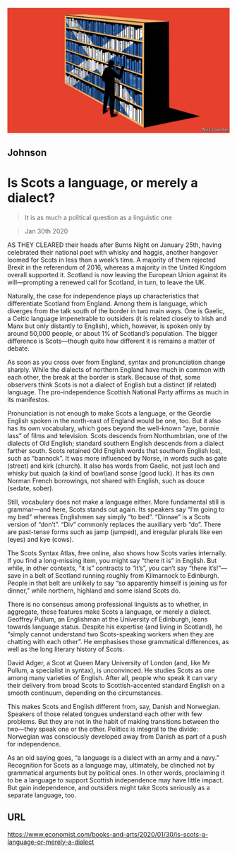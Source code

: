 ![](./images/20200201_BKD001_1.jpg)

## Johnson

# Is Scots a language, or merely a dialect?

> It is as much a political question as a linguistic one

> Jan 30th 2020

AS THEY CLEARED their heads after Burns Night on January 25th, having celebrated their national poet with whisky and haggis, another hangover loomed for Scots in less than a week’s time. A majority of them rejected Brexit in the referendum of 2016, whereas a majority in the United Kingdom overall supported it. Scotland is now leaving the European Union against its will—prompting a renewed call for Scotland, in turn, to leave the UK.

Naturally, the case for independence plays up characteristics that differentiate Scotland from England. Among them is language, which diverges from the talk south of the border in two main ways. One is Gaelic, a Celtic language impenetrable to outsiders (it is related closely to Irish and Manx but only distantly to English), which, however, is spoken only by around 50,000 people, or about 1% of Scotland’s population. The bigger difference is Scots—though quite how different it is remains a matter of debate.

As soon as you cross over from England, syntax and pronunciation change sharply. While the dialects of northern England have much in common with each other, the break at the border is stark. Because of that, some observers think Scots is not a dialect of English but a distinct (if related) language. The pro-independence Scottish National Party affirms as much in its manifestos.

Pronunciation is not enough to make Scots a language, or the Geordie English spoken in the north-east of England would be one, too. But it also has its own vocabulary, which goes beyond the well-known “aye, bonnie lass” of films and television. Scots descends from Northumbrian, one of the dialects of Old English; standard southern English descends from a dialect farther south. Scots retained Old English words that southern English lost, such as “bannock”. It was more influenced by Norse, in words such as gate (street) and kirk (church). It also has words from Gaelic, not just loch and whisky but quaich (a kind of bowl)and sonse (good luck). It has its own Norman French borrowings, not shared with English, such as douce (sedate, sober).

Still, vocabulary does not make a language either. More fundamental still is grammar—and here, Scots stands out again. Its speakers say “I’m going to my bed” whereas Englishmen say simply “to bed”. “Dinnae” is a Scots version of “don’t”. “Div” commonly replaces the auxiliary verb “do”. There are past-tense forms such as jamp (jumped), and irregular plurals like een (eyes) and kye (cows).

The Scots Syntax Atlas, free online, also shows how Scots varies internally. If you find a long-missing item, you might say “there it is” in English. But while, in other contexts, “it is” contracts to “it’s”, you can’t say “there it’s!”—save in a belt of Scotland running roughly from Kilmarnock to Edinburgh. People in that belt are unlikely to say “so apparently himself is joining us for dinner,” while northern, highland and some island Scots do.

There is no consensus among professional linguists as to whether, in aggregate, these features make Scots a language, or merely a dialect. Geoffrey Pullum, an Englishman at the University of Edinburgh, leans towards language status. Despite his expertise (and living in Scotland), he “simply cannot understand two Scots-speaking workers when they are chatting with each other”. He emphasises those grammatical differences, as well as the long literary history of Scots.

David Adger, a Scot at Queen Mary University of London (and, like Mr Pullum, a specialist in syntax), is unconvinced. He studies Scots as one among many varieties of English. After all, people who speak it can vary their delivery from broad Scots to Scottish-accented standard English on a smooth continuum, depending on the circumstances.

This makes Scots and English different from, say, Danish and Norwegian. Speakers of those related tongues understand each other with few problems. But they are not in the habit of making transitions between the two—they speak one or the other. Politics is integral to the divide: Norwegian was consciously developed away from Danish as part of a push for independence.

As an old saying goes, “a language is a dialect with an army and a navy.” Recognition for Scots as a language may, ultimately, be clinched not by grammatical arguments but by political ones. In other words, proclaiming it to be a language to support Scottish independence may have little impact. But gain independence, and outsiders might take Scots seriously as a separate language, too.

## URL

https://www.economist.com/books-and-arts/2020/01/30/is-scots-a-language-or-merely-a-dialect
